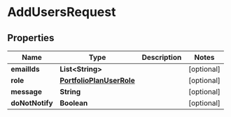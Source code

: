 
# AddUsersRequest

## Properties
Name | Type | Description | Notes
------------ | ------------- | ------------- | -------------
**emailIds** | **List&lt;String&gt;** |  |  [optional]
**role** | [**PortfolioPlanUserRole**](PortfolioPlanUserRole.md) |  |  [optional]
**message** | **String** |  |  [optional]
**doNotNotify** | **Boolean** |  |  [optional]



